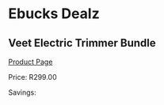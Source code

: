 
# Ebucks Dealz
## Veet Electric Trimmer Bundle
[Product Page](https://www.ebucks.com/web/shop/productSelected.do?prodId=1140734323&catId=1158500560)

Price: R299.00

Savings: 


	